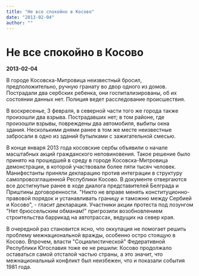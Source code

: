```yaml
---
title: "Не все спокойно в Косово"
date: "2013-02-04"
author: ""
---
```


# Не все спокойно в Косово

**2013-02-04** 

В городе Косовска-Митровица неизвестный бросил, предположительно, ручную гранату во двор одного из домов. Пострадали два сербских ребенка, они госпитализированы, об их состоянии данных нет. Полиция ведет расследование происшествия.

В воскресенье, 3 февраля, в северной  части того же города также произошли два взрыва. Пострадавших нет; в том  районе, где произошли взрывы, повреждены два автомобиля, выбиты окна  здания. Несколькими днями ранее в том же месте неизвестные забросали в  одно из зданий бутылками с зажигательной смесью.

В конце января 2013 года косовские сербы  объявили о начале масштабных акций гражданского неповиновения. Такое  решение было принято на прошедшей в среду в городе Косовска-Митровица  демонстрации, в которой участвовали более пяти тысяч человек.  Манифестанты приняли декларацию против интеграции в структуру  самопровозглашенной Республики Косово. В документе отвергаются все  достигнутые ранее в ходе диалога представителей Белграда и Приштины  договоренности. "Никто не вправе менять конституционно-правовой порядок и  устанавливать границу и таможню между Сербией и Косово", - гласит  декларация. Участники акции протеста под лозунгом "Нет брюссельским  обманам!" пригрозили возобновлением строительства баррикад на  автотрассах, ведущих на север края.

В очередной раз становится ясно, что оккупация не помогает решить проблему межнациональной вражды, особенно остро стоящую в Косово. Впрочем, власти "Социалистической" Федеративной Республики Югославия тоже ее не решили: Косово продолжало оставаться самой отсталой частью страны, а это значит, что межнациональный конфликт был неизбежен, что и показали события 1981 года.